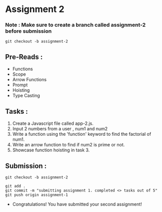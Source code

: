 # Assignment 2

### Note : <strong>Make sure to create a branch called assignment-2 before submission</strong>
```
git checkout -b assignment-2
```

## Pre-Reads :

- Functions
- Scope
- Arrow Functions
- Prompt
- Hoisting
- Type Casting

## Tasks :

1. Create a Javascript file called app-2.js.
2. Input 2 numbers from a user , num1 and num2
3. Write a function using the 'function' keyword to find the factorial of num1.
4. Write an arrow function to find if num2 is prime or not.
5. Showcase function hoisting in task 3.

## Submission :

```
git checkout -b assignment-2
```


```
git add .
git commit -m "submitting assignment 1. completed <> tasks out of 5"
git push origin assignment-1
```

- Congratulations! You have submitted your second assignment!
